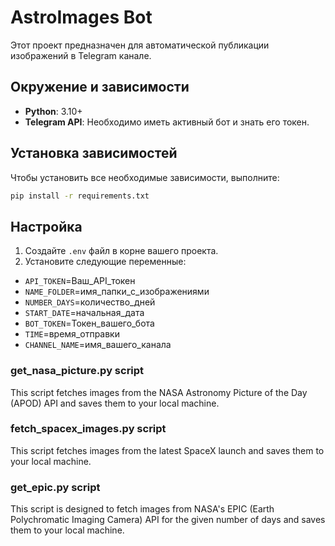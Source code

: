 # AstroImages Bot

Этот проект предназначен для автоматической публикации изображений в Telegram канале.

## Окружение и зависимости

- **Python**: 3.10+
- **Telegram API**: Необходимо иметь активный бот и знать его токен.


## Установка зависимостей

Чтобы установить все необходимые зависимости, выполните:

```bash
pip install -r requirements.txt
```

## Настройка

1. Создайте `.env` файл в корне вашего проекта.
2. Установите следующие переменные:

- `API_TOKEN`=Ваш_API_токен
- `NAME_FOLDER`=имя_папки_с_изображениями
- `NUMBER_DAYS`=количество_дней
- `START_DATE`=начальная_дата
- `BOT_TOKEN`=Токен_вашего_бота
- `TIME`=время_отправки
- `CHANNEL_NAME`=имя_вашего_канала

### get_nasa_picture.py script
This script fetches images from the NASA Astronomy Picture of the Day (APOD) API and saves them to your local machine.
### fetch_spacex_images.py script
This script fetches images from the latest SpaceX launch and saves them to your local machine.
### get_epic.py script
This script is designed to fetch images from NASA's EPIC (Earth Polychromatic Imaging Camera) API for the given number of days and saves them to your local machine.




